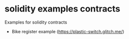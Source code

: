 # solidity examples contracts
Examples for solidity contracts
* Bike register example (https://plastic-switch.glitch.me/)
